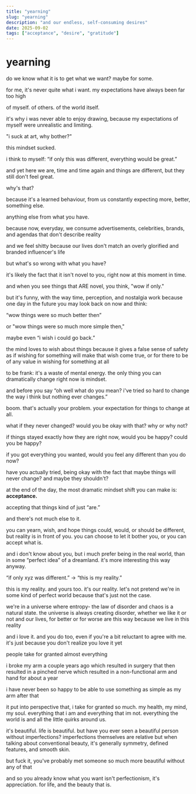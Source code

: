 ```yaml
---
title: "yearning"
slug: "yearning"
description: "and our endless, self-consuming desires"
date: 2025-09-02
tags: ["acceptance", "desire", "gratitude"]
---
```


# yearning

do we know what it is to get what we want? maybe for some.

for me, it's never quite what i want. my expectations have always been far too high

of myself. of others. of the world itself.

it's why i was never able to enjoy drawing, because my expectations of myself were unrealistic and limiting.

"i suck at art, why bother?"

this mindset sucked.

i think to myself: “if only this was different, everything would be great.”

and yet here we are, time and time again and things are different, but they still don't feel great.

why's that?

because it's a learned behaviour, from us constantly expecting more, better, something else.

anything else from what you have.

because now, everyday, we consume advertisements, celebrities, brands, and agendas that don't describe reality

and we feel shitty because our lives don't match an overly glorified and branded influencer's life

but what's so wrong with what you have?

it's likely the fact that it isn't novel to you, right now at this moment in time. 

and when you see things that ARE novel, you think, "wow if only."

but it's funny, with the way time, perception, and nostalgia work because one day in the future you may look back on now and think:

“wow things were so much better then” 

or "wow things were so much more simple then,"

maybe even “i wish i could go back.”

the mind loves to wish about things because it gives a false sense of safety as if wishing for something will make that wish come true, or for there to be of any value in wishing for something at all

to be frank: it's a waste of mental energy. the only thing you can dramatically change right now is mindset. 

and before you say “oh well what do you mean? i've tried so hard to change the way i think but nothing ever changes.”

boom. that's actually your problem. your expectation for things to change at all.

what if they never changed? would you be okay with that? why or why not?

if things stayed exactly how they are right now, would you be happy? could you be happy?

if you got everything you wanted, would you feel any different than you do now?

have you actually tried, being okay with the fact that maybe things will never change? and maybe they shouldn't?

at the end of the day, the most dramatic mindset shift you can make is: **acceptance.**

accepting that things kind of just “are.”

and there's not much else to it.

you can yearn, wish, and hope things could, would, or should be different, but reality is in front of you. you can choose to let it bother you, or you can accept what is.

and i don't know about you, but i much prefer being in the real world, than in some “perfect idea” of a dreamland. it's more interesting this way anyway.

“if only xyz was different.” -> “this is my reality.”

this is my reality. and yours too. it's our reality. let's not pretend we're in some kind of perfect world because that's just not the case.

we're in a universe where entropy- the law of disorder and chaos is a natural state. the universe is always creating disorder, whether we like it or not and our lives, for better or for worse are this way because we live in this reality

and i love it. and you do too, even if you're a bit reluctant to agree with me. it's just because you don't realize you love it yet

people take for granted almost everything

i broke my arm a couple years ago which resulted in surgery that then resulted in a pinched nerve which resulted in a non-functional arm and hand for about a year

i have never been so happy to be able to use something as simple as my arm after that

it put into perspective that, i take for granted so much. my health, my mind, my soul. everything that i am and everything that im not. everything the world is and all the little quirks around us.

it's beautiful. life is beautiful. but have you ever seen a beautiful person without imperfections? imperfections themselves are relative but when talking about conventional beauty, it's generally symmetry, defined features, and smooth skin.

but fuck it, you've probably met someone so much more beautiful without any of that

and so you already know what you want isn't perfectionism, it's appreciation. for life, and the beauty that is.
